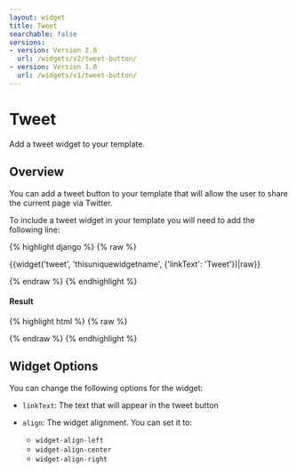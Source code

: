 ```yaml
---
layout: widget
title: Tweet
searchable: false
versions:
- version: Version 2.0
  url: /widgets/v2/tweet-button/
- version: Version 1.0
  url: /widgets/v1/tweet-button/
---
```


# Tweet

Add a tweet widget to your template.

## Overview

You can add a tweet button to your template that will allow the user to share the current page via Twitter.

To include a tweet widget in your template you will need to add the following line:

{% highlight django %}
{% raw %}

  {{widget('tweet', 'thisuniquewidgetname', {'linkText': 'Tweet'})|raw}}

{% endraw %}
{% endhighlight %}


<h4>Result</h4>
{% highlight html %}
{% raw %}

  <!-- v2 widget HTML output -->

{% endraw %}
{% endhighlight %}

## Widget Options

You can change the following options for the widget:

* ```linkText```: The text that will appear in the tweet button

* ```align```: The widget alignment. You can set it to: 
  * ```widget-align-left```
  * ```widget-align-center```
  * ```widget-align-right```
